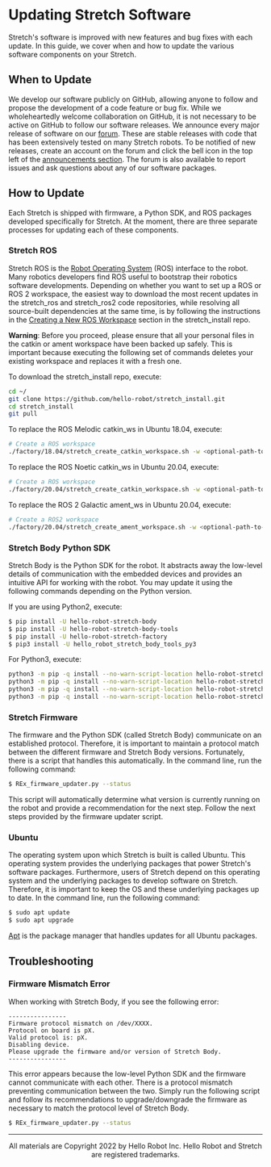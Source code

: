 # Updating Stretch Software

Stretch's software is improved with new features and bug fixes with each update. In this guide, we cover when and how to update the various software components on your Stretch.

## When to Update

We develop our software publicly on GitHub, allowing anyone to follow and propose the development of a code feature or bug fix. While we wholeheartedly welcome collaboration on GitHub, it is not necessary to be active on GitHub to follow our software releases. We announce every major release of software on our [forum](https://forum.hello-robot.com/c/announcements). These are stable releases with code that has been extensively tested on many Stretch robots. To be notified of new releases, create an account on the forum and click the bell icon in the top left of the [announcements section](https://forum.hello-robot.com/c/announcements/6). The forum is also available to report issues and ask questions about any of our software packages.

## How to Update

Each Stretch is shipped with firmware, a Python SDK, and ROS packages developed specifically for Stretch. At the moment, there are three separate processes for updating each of these components.

### Stretch ROS

Stretch ROS is the [Robot Operating System](https://www.ros.org/about-ros/) (ROS) interface to the robot. Many robotics developers find ROS useful to bootstrap their robotics software developments. Depending on whether you want to set up a ROS or ROS 2 workspace, the easiest way to download the most recent updates in the stretch_ros and stretch_ros2 code repositories, while resolving all source-built dependencies at the same time, is by following the instructions in the [Creating a New ROS Workspace](https://github.com/hello-robot/stretch_install/blob/master/docs/ros_workspace.md) section in the stretch_install repo. 

**Warning**: Before you proceed, please ensure that all your personal files in the catkin or ament workspace have been backed up safely. This is important because executing the following set of commands deletes your existing workspace and replaces it with a fresh one.

To download the stretch_install repo, execute:
```{.bash .shell-prompt}
cd ~/
git clone https://github.com/hello-robot/stretch_install.git
cd stretch_install
git pull
```

To replace the ROS Melodic catkin_ws in Ubuntu 18.04, execute:
```{.bash .shell-prompt}
# Create a ROS workspace
./factory/18.04/stretch_create_catkin_workspace.sh -w <optional-path-to-ws>
```

To replace the ROS Noetic catkin_ws in Ubuntu 20.04, execute:
```{.bash .shell-prompt}
# Create a ROS workspace
./factory/20.04/stretch_create_catkin_workspace.sh -w <optional-path-to-ws>
```

To replace the ROS 2 Galactic ament_ws in Ubuntu 20.04, execute:
```{.bash .shell-prompt}
# Create a ROS2 workspace
./factory/20.04/stretch_create_ament_workspace.sh -w <optional-path-to-ws>
```

### Stretch Body Python SDK

Stretch Body is the Python SDK for the robot. It abstracts away the low-level details of communication with the embedded devices and provides an intuitive API for working with the robot. You may update it using the following commands depending on the Python version.

If you are using Python2, execute:
```{.bash .shell-prompt}
$ pip install -U hello-robot-stretch-body
$ pip install -U hello-robot-stretch-body-tools
$ pip install -U hello-robot-stretch-factory
$ pip3 install -U hello_robot_stretch_body_tools_py3
```

For Python3, execute:
```{.bash .shell-prompt}
python3 -m pip -q install --no-warn-script-location hello-robot-stretch-body
python3 -m pip -q install --no-warn-script-location hello-robot-stretch-body-tools
python3 -m pip -q install --no-warn-script-location hello-robot-stretch-factory
python3 -m pip -q install --no-warn-script-location hello-robot-stretch-tool-share
```

### Stretch Firmware

The firmware and the Python SDK (called Stretch Body) communicate on an established protocol. Therefore, it is important to maintain a protocol match between the different firmware and Stretch Body versions. Fortunately, there is a script that handles this automatically. In the command line, run the following command:

```{.bash .shell-prompt}
$ REx_firmware_updater.py --status
```

This script will automatically determine what version is currently running on the robot and provide a recommendation for the next step. Follow the next steps provided by the firmware updater script.

### Ubuntu

The operating system upon which Stretch is built is called Ubuntu. This operating system provides the underlying packages that power Stretch's software packages. Furthermore, users of Stretch depend on this operating system and the underlying packages to develop software on Stretch. Therefore, it is important to keep the OS and these underlying packages up to date. In the command line, run the following command:

```{.bash .shell-prompt}
$ sudo apt update
$ sudo apt upgrade
```

[Apt](https://en.wikipedia.org/wiki/APT_(software)) is the package manager that handles updates for all Ubuntu packages.

## Troubleshooting

### Firmware Mismatch Error

When working with Stretch Body, if you see the following error:

```
----------------
Firmware protocol mismatch on /dev/XXXX.
Protocol on board is pX.
Valid protocol is: pX.
Disabling device.
Please upgrade the firmware and/or version of Stretch Body.
----------------
```

This error appears because the low-level Python SDK and the firmware cannot communicate with each other. There is a protocol mismatch preventing communication between the two. Simply run the following script and follow its recommendations to upgrade/downgrade the firmware as necessary to match the protocol level of Stretch Body.

```{.bash .shell-prompt}
$ REx_firmware_updater.py --status
```

------
<div align="center"> All materials are Copyright 2022 by Hello Robot Inc. Hello Robot and Stretch are registered trademarks.</div>
